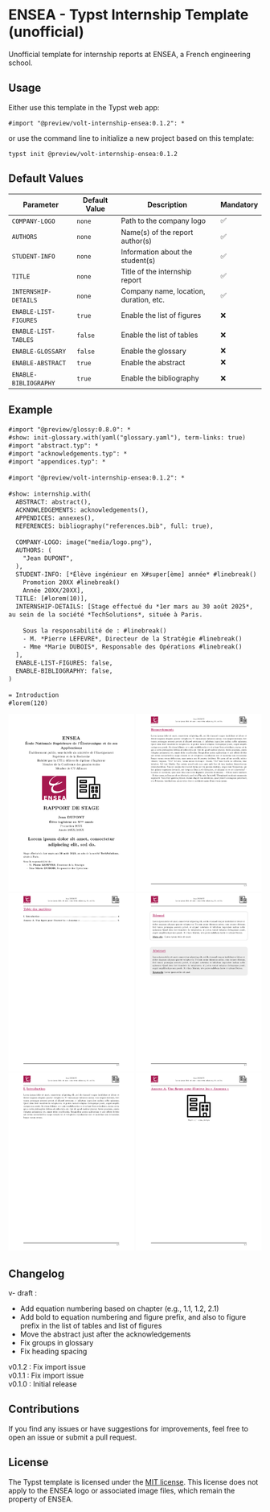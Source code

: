 # ENSEA - Typst Internship Template (unofficial)

Unofficial template for internship reports at ENSEA, a French engineering school.

## Usage

Either use this template in the Typst web app:
```typst
#import "@preview/volt-internship-ensea:0.1.2": *
```
or use the command line to initialize a new project based on this template:
```typst
typst init @preview/volt-internship-ensea:0.1.2
```

## Default Values

| Parameter                | Default Value  | Description                            | Mandatory  |
|--------------------------|----------------|----------------------------------------|------------|
| `COMPANY-LOGO`            | `none`         | Path to the company logo               | ✅         |
| `AUTHORS`                | `none`         | Name(s) of the report author(s)        | ✅         |
| `STUDENT-INFO`            | `none`         | Information about the student(s)       | ✅         |
| `TITLE`                  | `none`         | Title of the internship report         | ✅         |
| `INTERNSHIP-DETAILS`      | `none`         | Company name, location, duration, etc. | ✅         |
| `ENABLE-LIST-FIGURES`    | `true`         | Enable the list of figures             | ❌         |
| `ENABLE-LIST-TABLES`     | `false`        | Enable the list of tables              | ❌         |
| `ENABLE-GLOSSARY`         | `false`        | Enable the glossary                    | ❌         |
| `ENABLE-ABSTRACT`         | `true`         | Enable the abstract                    | ❌         |
| `ENABLE-BIBLIOGRAPHY`     | `true`         | Enable the bibliography                | ❌         |

## Example

```typst
#import "@preview/glossy:0.8.0": *
#show: init-glossary.with(yaml("glossary.yaml"), term-links: true)
#import "abstract.typ": *
#import "acknowledgements.typ": *
#import "appendices.typ": *

#import "@preview/volt-internship-ensea:0.1.2": *

#show: internship.with(
  ABSTRACT: abstract(),
  ACKNOWLEDGEMENTS: acknowledgements(),
  APPENDICES: annexes(),
  REFERENCES: bibliography("references.bib", full: true),

  COMPANY-LOGO: image("media/logo.png"),
  AUTHORS: (
    "Jean DUPONT",
  ),
  STUDENT-INFO: [*Élève ingénieur en X#super[ème] année* #linebreak()
    Promotion 20XX #linebreak()
    Année 20XX/20XX],
  TITLE: [#lorem(10)],
  INTERNSHIP-DETAILS: [Stage effectué du *1er mars au 30 août 2025*, au sein de la société *TechSolutions*, située à Paris.

    Sous la responsabilité de : #linebreak()
    - M. *Pierre LEFEVRE*, Directeur de la Stratégie #linebreak()
    - Mme *Marie DUBOIS*, Responsable des Opérations #linebreak()
  ],
  ENABLE-LIST-FIGURES: false,
  ENABLE-BIBLIOGRAPHY: false,
)

= Introduction
#lorem(120)
```

<p align="center">
  <img src="thumbnail-internship-1.png" width="250" />
  <img src="thumbnail-internship-2.png" width="250" />
  <br/>
  <img src="thumbnail-internship-3.png" width="250" />
  <img src="thumbnail-internship-4.png" width="250" />
    <br/>
  <img src="thumbnail-internship-5.png" width="250" />
  <img src="thumbnail-internship-6.png" width="250" />
</p>

## Changelog

v- draft :
- Add equation numbering based on chapter (e.g., 1.1, 1.2, 2.1)  
- Add bold to equation numbering and figure prefix, and also to figure prefix in the list of tables and list of figures  
- Move the abstract just after the acknowledgements  
- Fix groups in glossary  
- Fix heading spacing

v0.1.2 : Fix import issue  
v0.1.1 : Fix import issue  
v0.1.0 : Initial release

## Contributions

If you find any issues or have suggestions for improvements, feel free to open an issue or submit a pull request. 

## License

The Typst template is licensed under the [MIT license](https://github.com/Dawod-G/ENSEA_Typst-Template/blob/main/LICENSE.md). This license does not apply to the ENSEA logo or associated image files, which remain the property of ENSEA.